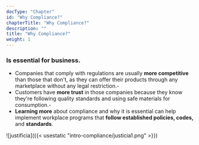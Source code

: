 ```yaml
---
docType: "Chapter"
id: "Why Compliance?"
chapterTitle: "Why Compliance?"
description: ""
title: "Why Compliance?"
weight: 1
---
```


### Is essential for business.

- Companies that comply with regulations are usually **more competitive** than those that don't, as they can offer their products through any marketplace without any legal restriction.- 
- Customers have **more trust** in those companies because they know they're following quality standards and using safe materials for consumption.- 
- **Learning more** about compliance and why it is essential can help implement workplace programs that **follow established policies, codes,** and **standards**.



![justificia]({{< usestatic "intro-compliance/justicia1.png" >}}) 
